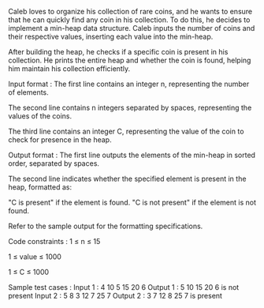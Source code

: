 Caleb loves to organize his collection of rare coins, and he wants to ensure that he can quickly find any coin in his collection. To do this, he decides to implement a min-heap data structure. Caleb inputs the number of coins and their respective values, inserting each value into the min-heap.



After building the heap, he checks if a specific coin is present in his collection. He prints the entire heap and whether the coin is found, helping him maintain his collection efficiently.

Input format :
The first line contains an integer n, representing the number of elements.

The second line contains n integers separated by spaces, representing the values of the coins.

The third line contains an integer C, representing the value of the coin to check for presence in the heap.

Output format :
The first line outputs the elements of the min-heap in sorted order, separated by spaces.

The second line indicates whether the specified element is present in the heap, formatted as:

"C is present" if the element is found.
"C is not present" if the element is not found.


Refer to the sample output for the formatting specifications.

Code constraints :
1 ≤ n ≤ 15

1 ≤ value ≤ 1000

1 ≤ C ≤ 1000

Sample test cases :
Input 1 :
4
10 5 15 20
6
Output 1 :
5 10 15 20 
6 is not present
Input 2 :
5
8 3 12 7 25
7
Output 2 :
3 7 12 8 25 
7 is present
